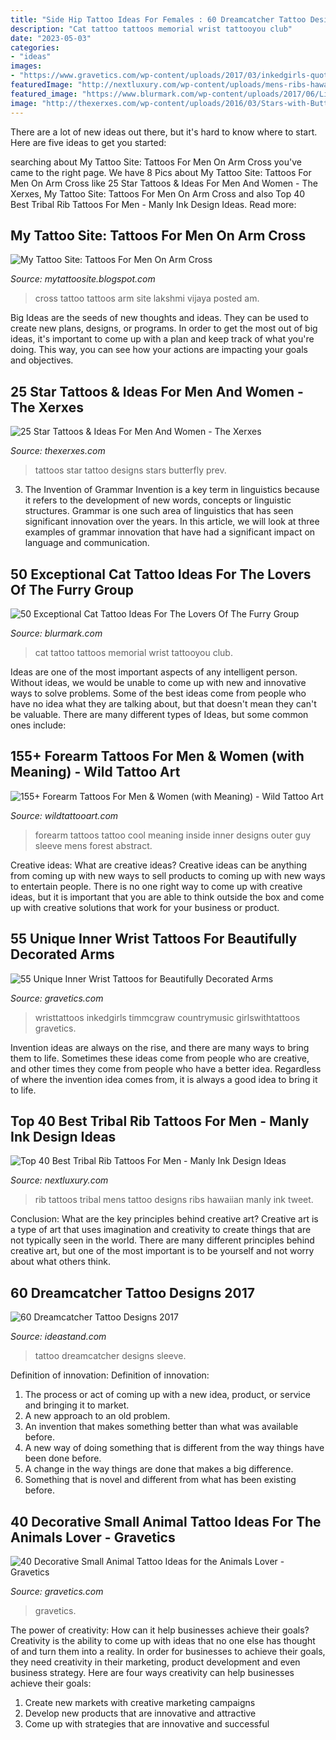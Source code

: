 ```yaml
---
title: "Side Hip Tattoo Ideas For Females : 60 Dreamcatcher Tattoo Designs 2017"
description: "Cat tattoo tattoos memorial wrist tattooyou club"
date: "2023-05-03"
categories:
- "ideas"
images:
- "https://www.gravetics.com/wp-content/uploads/2017/03/inkedgirls-quotes-humble-timmcgraw-countrymusic-wristtattoos-girlswithtattoos-768x768.jpg"
featuredImage: "http://nextluxury.com/wp-content/uploads/mens-ribs-hawaiian-tattoo-designs.jpg"
featured_image: "https://www.blurmark.com/wp-content/uploads/2017/06/Little-Black-Cat-Memorial-Tattoo-On-Wrist.jpg"
image: "http://thexerxes.com/wp-content/uploads/2016/03/Stars-with-Butterfly-Tattoo-Designs.jpg"
---
```



There are a lot of new ideas out there, but it's hard to know where to start. Here are five ideas to get you started: 

	

		
searching about My Tattoo Site: Tattoos For Men On Arm Cross you've came to the right page. We have 8 Pics about My Tattoo Site: Tattoos For Men On Arm Cross like 25 Star Tattoos &amp; Ideas For Men And Women - The Xerxes, My Tattoo Site: Tattoos For Men On Arm Cross and also Top 40 Best Tribal Rib Tattoos For Men - Manly Ink Design Ideas. Read more:
		
    
## My Tattoo Site: Tattoos For Men On Arm Cross

<img loading=lazy src="http://4.bp.blogspot.com/-zSD3OcZVtr8/UQExNTI8HrI/AAAAAAAACqg/3DK5mNH1t7c/s1600/Steven&#039;s-cross.jpg" onerror="this.onerror=null;this.src='https://tse3.mm.bing.net/th?id=OIP.FiW-8uI_uwLpp-2EifuWjgHaJ4&amp;pid=15.1';" alt="My Tattoo Site: Tattoos For Men On Arm Cross">

_Source: mytattoosite.blogspot.com_

>cross tattoo tattoos arm site lakshmi vijaya posted am. 

	

Big Ideas are the seeds of new thoughts and ideas. They can be used to create new plans, designs, or programs. In order to get the most out of big ideas, it's important to come up with a plan and keep track of what you're doing. This way, you can see how your actions are impacting your goals and objectives.

    
## 25 Star Tattoos &amp; Ideas For Men And Women - The Xerxes

<img loading=lazy src="http://thexerxes.com/wp-content/uploads/2016/03/Stars-with-Butterfly-Tattoo-Designs.jpg" onerror="this.onerror=null;this.src='https://tse1.mm.bing.net/th?id=OIP.4ylltXmNYGi6rsyiHZiGLAHaJ4&amp;pid=15.1';" alt="25 Star Tattoos &amp; Ideas For Men And Women - The Xerxes">

_Source: thexerxes.com_

>tattoos star tattoo designs stars butterfly prev. 

	

3. The Invention of Grammar
Invention is a key term in linguistics because it refers to the development of new words, concepts or linguistic structures. Grammar is one such area of linguistics that has seen significant innovation over the years. In this article, we will look at three examples of grammar innovation that have had a significant impact on language and communication.

    
## 50 Exceptional Cat Tattoo Ideas For The Lovers Of The Furry Group

<img loading=lazy src="https://www.blurmark.com/wp-content/uploads/2017/06/Little-Black-Cat-Memorial-Tattoo-On-Wrist.jpg" onerror="this.onerror=null;this.src='https://tse3.mm.bing.net/th?id=OIP.Ff5uzUCXhXkaYXZ8wYCnUAHaKp&amp;pid=15.1';" alt="50 Exceptional Cat Tattoo Ideas For The Lovers Of The Furry Group">

_Source: blurmark.com_

>cat tattoo tattoos memorial wrist tattooyou club. 

	

Ideas are one of the most important aspects of any intelligent person. Without ideas, we would be unable to come up with new and innovative ways to solve problems. Some of the best ideas come from people who have no idea what they are talking about, but that doesn't mean they can't be valuable. There are many different types of Ideas, but some common ones include:

    
## 155+ Forearm Tattoos For Men &amp; Women (with Meaning) - Wild Tattoo Art

<img loading=lazy src="https://www.wildtattooart.com/wp-content/uploads/2017/02/forearm-tattoos-02021747.jpg" onerror="this.onerror=null;this.src='https://tse2.mm.bing.net/th?id=OIP.COcfQbbLtDRg0_1Vc2bvUAHaLB&amp;pid=15.1';" alt="155+ Forearm Tattoos For Men &amp; Women (with Meaning) - Wild Tattoo Art">

_Source: wildtattooart.com_

>forearm tattoos tattoo cool meaning inside inner designs outer guy sleeve mens forest abstract. 

	

Creative ideas: What are creative ideas?
Creative ideas can be anything from coming up with new ways to sell products to coming up with new ways to entertain people. There is no one right way to come up with creative ideas, but it is important that you are able to think outside the box and come up with creative solutions that work for your business or product.

    
## 55 Unique Inner Wrist Tattoos For Beautifully Decorated Arms

<img loading=lazy src="https://www.gravetics.com/wp-content/uploads/2017/03/inkedgirls-quotes-humble-timmcgraw-countrymusic-wristtattoos-girlswithtattoos-768x768.jpg" onerror="this.onerror=null;this.src='https://tse2.mm.bing.net/th?id=OIP.Fk9gQUw3bYEbPU2GllQ_nQHaHa&amp;pid=15.1';" alt="55 Unique Inner Wrist Tattoos for Beautifully Decorated Arms">

_Source: gravetics.com_

>wristtattoos inkedgirls timmcgraw countrymusic girlswithtattoos gravetics. 

	

Invention ideas are always on the rise, and there are many ways to bring them to life. Sometimes these ideas come from people who are creative, and other times they come from people who have a better idea. Regardless of where the invention idea comes from, it is always a good idea to bring it to life.

    
## Top 40 Best Tribal Rib Tattoos For Men - Manly Ink Design Ideas

<img loading=lazy src="http://nextluxury.com/wp-content/uploads/mens-ribs-hawaiian-tattoo-designs.jpg" onerror="this.onerror=null;this.src='https://tse2.mm.bing.net/th?id=OIP.C9ngK6IEQojfEuwYT9yXHgHaJ4&amp;pid=15.1';" alt="Top 40 Best Tribal Rib Tattoos For Men - Manly Ink Design Ideas">

_Source: nextluxury.com_

>rib tattoos tribal mens tattoo designs ribs hawaiian manly ink tweet. 

	

Conclusion: What are the key principles behind creative art?
Creative art is a type of art that uses imagination and creativity to create things that are not typically seen in the world. There are many different principles behind creative art, but one of the most important is to be yourself and not worry about what others think.

    
## 60 Dreamcatcher Tattoo Designs 2017

<img loading=lazy src="http://ideastand.com/wp-content/uploads/2016/01/dreamcatcher-tattoo-designs/60-dreamcatcher-tattoo-designs.jpg" onerror="this.onerror=null;this.src='https://tse2.mm.bing.net/th?id=OIP.LsYbTHy7bRUu3U_ngTNMdgHaJ4&amp;pid=15.1';" alt="60 Dreamcatcher Tattoo Designs 2017">

_Source: ideastand.com_

>tattoo dreamcatcher designs sleeve. 

	

Definition of innovation:
Definition of innovation: 
1. The process or act of coming up with a new idea, product, or service and bringing it to market.
2. A new approach to an old problem. 
3. An invention that makes something better than what was available before.
4. A new way of doing something that is different from the way things have been done before.
5. A change in the way things are done that makes a big difference. 
6. Something that is novel and different from what has been existing before. 

    
## 40 Decorative Small Animal Tattoo Ideas For The Animals Lover - Gravetics

<img loading=lazy src="https://www.gravetics.com/wp-content/uploads/2017/08/Rabbit-Tattoo.jpg" onerror="this.onerror=null;this.src='https://tse3.mm.bing.net/th?id=OIP.kA_fOjB-IytcjH31kejL8gHaLH&amp;pid=15.1';" alt="40 Decorative Small Animal Tattoo Ideas for the Animals Lover - Gravetics">

_Source: gravetics.com_

>gravetics. 

	

The power of creativity: How can it help businesses achieve their goals?
Creativity is the ability to come up with ideas that no one else has thought of and turn them into a reality. In order for businesses to achieve their goals, they need creativity in their marketing, product development and even business strategy. Here are four ways creativity can help businesses achieve their goals: 
1. Create new markets with creative marketing campaigns 
2. Develop new products that are innovative and attractive 
3. Come up with strategies that are innovative and successful 


